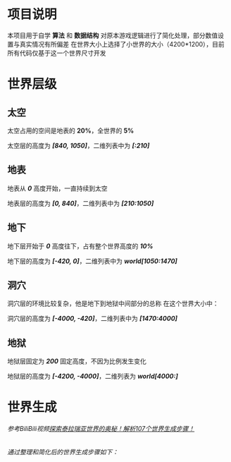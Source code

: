 # 项目说明
本项目用于自学 **算法** 和 **数据结构**
对原本游戏逻辑进行了简化处理，部分数值设置与真实情况有所偏差
在世界大小上选择了小世界的大小（4200*1200），目前所有代码仅基于这一个世界尺寸开发

# 世界层级

## **太空**
太空占用的空间是地表的 **20%**，全世界的 **5%**

太空层的高度为 ***[840, 1050]***，二维列表中为 ***[:210]***

## **地表**
地表从 ***0*** 高度开始，一直持续到太空

地表层的高度为 ***[0, 840]***，二维列表中为 ***[210:1050]***

## **地下**
地下层开始于 ***0*** 高度往下，占有整个世界高度的 ***10%***

地下层的高度为 ***[-420, 0]***，二维列表中为 ***world[1050:1470]***

## **洞穴**
洞穴层的环境比较复杂，他是地下到地狱中间部分的总称
在这个世界大小中：

洞穴层的高度为 ***[-4000, -420]***，二维列表中为 ***[1470:4000]***

## **地狱**
地狱层固定为 ***200*** 固定高度，不因为比例发生变化

地狱层的高度为 ***[-4200, -4000]***，二维列表为 ***world[4000:]***

# 世界生成
###### 参考BiliBili视频[探索泰拉瑞亚世界的奥秘！解析107个世界生成步骤！](https://www.bilibili.com/video/BV1FJcsecEt1?vd_source=af214977129a4a7d5b517650d65b0bfe)
###### 通过整理和简化后的世界生成步骤如下：
